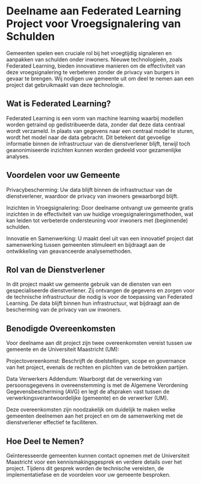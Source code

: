 # Deelname aan Federated Learning Project voor Vroegsignalering van Schulden

Gemeenten spelen een cruciale rol bij het vroegtijdig signaleren en aanpakken van schulden onder inwoners. Nieuwe technologieën, zoals Federated Learning, bieden innovatieve manieren om de effectiviteit van deze vroegsignalering te verbeteren zonder de privacy van burgers in gevaar te brengen. Wij nodigen uw gemeente uit om deel te nemen aan een project dat gebruikmaakt van deze technologie.

## Wat is Federated Learning?

Federated Learning is een vorm van machine learning waarbij modellen worden getraind op gedistribueerde data, zonder dat deze data centraal wordt verzameld. In plaats van gegevens naar een centraal model te sturen, wordt het model naar de data gebracht. Dit betekent dat gevoelige informatie binnen de infrastructuur van de dienstverlener blijft, terwijl toch geanonimiseerde inzichten kunnen worden gedeeld voor gezamenlijke analyses.

## Voordelen voor uw Gemeente

Privacybescherming: Uw data blijft binnen de infrastructuur van de dienstverlener, waardoor de privacy van inwoners gewaarborgd blijft.

Inzichten in Vroegsignalering: Door deelname ontvangt uw gemeente gratis inzichten in de effectiviteit van uw huidige vroegsignaleringsmethoden, wat kan leiden tot verbeterde ondersteuning voor inwoners met (beginnende) schulden.

Innovatie en Samenwerking: U maakt deel uit van een innovatief project dat samenwerking tussen gemeenten stimuleert en bijdraagt aan de ontwikkeling van geavanceerde analysemethoden.

## Rol van de Dienstverlener

In dit project maakt uw gemeente gebruik van de diensten van een gespecialiseerde dienstverlener. Zij ontvangen de gegevens en zorgen voor de technische infrastructuur die nodig is voor de toepassing van Federated Learning. De data blijft binnen hun infrastructuur, wat bijdraagt aan de bescherming van de privacy van uw inwoners.

## Benodigde Overeenkomsten

Voor deelname aan dit project zijn twee overeenkomsten vereist tussen uw gemeente en de Universiteit Maastricht (UM):

Projectovereenkomst: Beschrijft de doelstellingen, scope en governance van het project, evenals de rechten en plichten van de betrokken partijen.

Data Verwerkers Addendum: Waarborgt dat de verwerking van persoonsgegevens in overeenstemming is met de Algemene Verordening Gegevensbescherming (AVG) en legt de afspraken vast tussen de verwerkingsverantwoordelijke (gemeente) en de verwerker (UM).

Deze overeenkomsten zijn noodzakelijk om duidelijk te maken welke gemeenten deelnemen aan het project en om de samenwerking met de dienstverlener effectief te faciliteren.

## Hoe Deel te Nemen?

Geïnteresseerde gemeenten kunnen contact opnemen met de Universiteit Maastricht voor een kennismakingsgesprek en verdere details over het project. Tijdens dit gesprek worden de technische vereisten, de implementatiefase en de voordelen voor uw gemeente besproken.